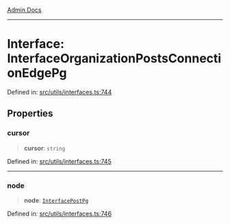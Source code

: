 [Admin Docs](/)

***

# Interface: InterfaceOrganizationPostsConnectionEdgePg

Defined in: [src/utils/interfaces.ts:744](https://github.com/PalisadoesFoundation/talawa-admin/blob/main/src/utils/interfaces.ts#L744)

## Properties

### cursor

> **cursor**: `string`

Defined in: [src/utils/interfaces.ts:745](https://github.com/PalisadoesFoundation/talawa-admin/blob/main/src/utils/interfaces.ts#L745)

***

### node

> **node**: [`InterfacePostPg`](InterfacePostPg.md)

Defined in: [src/utils/interfaces.ts:746](https://github.com/PalisadoesFoundation/talawa-admin/blob/main/src/utils/interfaces.ts#L746)
